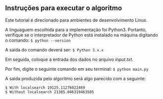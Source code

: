 ## Instruções para executar o algoritmo

Este tutorial é direcionado para ambientes de desenvolvimento Linux. 

A linguaguem escolhida para a implementação foi Python3. Portanto, verifique se o interpretador de Python está instalado na máquina digitando o comando:
    `$ python --version` 

A saída do comando deverá ser:
`$ Python 3.x.x`

Em seguida, coloque a entrada dos dados no arquivo *input.txt*.

Por fim, digite o seguinte comando em seu terminal:
`$ python main.py`

A saída produzida pelo algoritmo será algo parecido com a seguinte:

```
$ With localsearch 19125.11276022469
$ Without localsearch 21385.046319463505
```